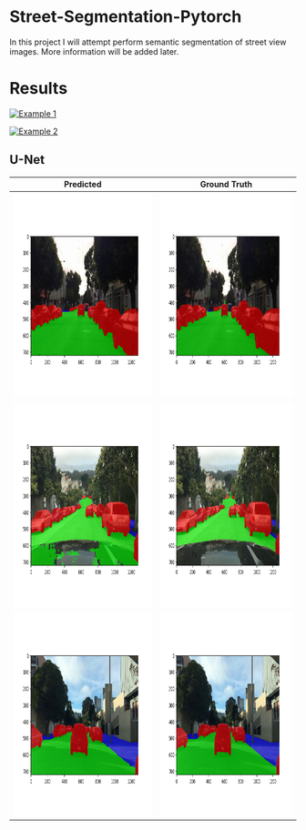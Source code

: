 # Street-Segmentation-Pytorch


In this project I will attempt perform semantic segmentation of street view images. More information will be added later. 


# Results 


[![Example 1](https://imgur.com/m2OrHSu.png)](https://player.vimeo.com/video/501163263 "Example 1 - Click to Watch!")

[![Example 2](https://imgur.com/9sCaEvV.png)](https://player.vimeo.com/video/501163349 "Example 2 - Click to Watch!")


## U-Net

Predicted             | Ground Truth
:-------------------------:|:-------------------------:
<img width="640" height="360" src="https://github.com/NetoPedro/Street-Segmentation-Pytorch/blob/master/images/sample_validation_153_0.png"> |    <img width="640" height="360" src="https://github.com/NetoPedro/Street-Segmentation-Pytorch/blob/master/images/sample_validation_153_1.png">
<img width="640" height="360" src="https://github.com/NetoPedro/Street-Segmentation-Pytorch/blob/master/images/sample_validation_153_100.png">|  <img width="640" height="360" src="https://github.com/NetoPedro/Street-Segmentation-Pytorch/blob/master/images/sample_validation_153_101.png">
<img width="640" height="360" src="https://github.com/NetoPedro/Street-Segmentation-Pytorch/blob/master/images/sample_validation_153_200.png">  |  <img width="640" height="360" src="https://github.com/NetoPedro/Street-Segmentation-Pytorch/blob/master/images/sample_validation_153_201.png">
